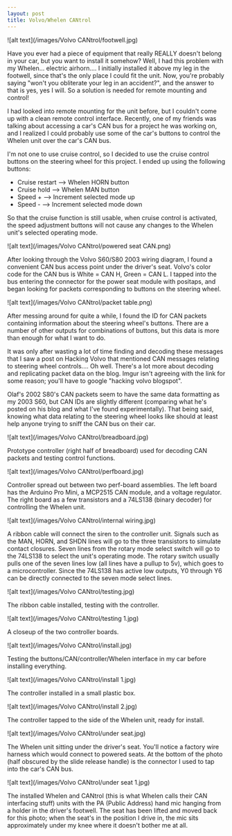 ```yaml
---
layout: post
title: Volvo/Whelen CANtrol
---
```

![alt text](/images/Volvo CANtrol/footwell.jpg)

Have you ever had a piece of equipment that really REALLY doesn't belong in your car, but you want to install it somehow? Well, I had this problem with my Whelen... electric airhorn.... I initially installed it above my leg in the footwell, since that's the only place I could fit the unit. Now, you're probably saying "won't you obliterate your leg in an accident?", and the answer to that is yes, yes I will. So a solution is needed for remote mounting and control!

I had looked into remote mounting for the unit before, but I couldn't come up with a clean remote control interface. Recently, one of my friends was talking about accessing a car's CAN bus for a project he was working on, and I realized I could probably use some of the car's buttons to control the Whelen unit over the car's CAN bus.

I'm not one to use cruise control, so I decided to use the cruise control buttons on the steering wheel for this project. I ended up using the following buttons:


* Cruise restart --> Whelen HORN button
* Cruise hold --> Whelen MAN button
* Speed + --> Increment selected mode up
* Speed - --> Increment selected mode down

So that the cruise function is still usable, when cruise control is activated, the speed adjustment buttons will not cause any changes to the Whelen unit's selected operating mode.

![alt text](/images/Volvo CANtrol/powered seat CAN.png)

After looking through the Volvo S60/S80 2003 wiring diagram, I found a convenient CAN bus access point under the driver's seat. Volvo's color code for the CAN bus is White = CAN H, Green = CAN L. I tapped into the bus entering the connector for the power seat module with positaps, and began looking for packets corresponding to buttons on the steering wheel.

![alt text](/images/Volvo CANtrol/packet table.png)

After messing around for quite a while, I found the ID for CAN packets containing information about the steering wheel's buttons. There are a number of other outputs for combinations of buttons, but this data is more than enough for what I want to do.

It was only after wasting a lot of time finding and decoding these messages that I saw a post on Hacking Volvo that mentioned CAN messages relating to steering wheel controls.... Oh well. There's a lot more about decoding and replicating packet data on the blog. Imgur isn't agreeing with the link for some reason; you'll have to google "hacking volvo blogspot".

Olaf's 2002 S80's CAN packets seem to have the same data formatting as my 2003 S60, but CAN IDs are slightly different (comparing what he's posted on his blog and what I've found experimentally). That being said, knowing what data relating to the steering wheel looks like should at least help anyone trying to sniff the CAN bus on their car.

![alt text](/images/Volvo CANtrol/breadboard.jpg)

Prototype controller (right half of breadboard) used for decoding CAN packets and testing control functions.

![alt text](/images/Volvo CANtrol/perfboard.jpg)

Controller spread out between two perf-board assemblies. The left board has the Arduino Pro Mini, a MCP2515 CAN module, and a voltage regulator. The right board as a few transistors and a 74LS138 (binary decoder) for controlling the Whelen unit.

![alt text](/images/Volvo CANtrol/internal wiring.jpg)

A ribbon cable will connect the siren to the controller unit. Signals such as the MAN, HORN, and SHDN lines will go to the three transistors to simulate contact closures. Seven lines from the rotary mode select switch will go to the 74LS138 to select the unit's operating mode. The rotary switch usually pulls one of the seven lines low (all lines have a pullup to 5v), which goes to a microcontroller. Since the 74LS138 has active low outputs, Y0 through Y6 can be directly connected to the seven mode select lines.


![alt text](/images/Volvo CANtrol/testing.jpg)

The ribbon cable installed, testing with the controller.


![alt text](/images/Volvo CANtrol/testing 1.jpg)

A closeup of the two controller boards.

![alt text](/images/Volvo CANtrol/install.jpg)

Testing the buttons/CAN/controller/Whelen interface in my car before installing everything.

![alt text](/images/Volvo CANtrol/install 1.jpg)

The controller installed in a small plastic box.

![alt text](/images/Volvo CANtrol/install 2.jpg)

The controller tapped to the side of the Whelen unit, ready for install.

![alt text](/images/Volvo CANtrol/under seat.jpg)

The Whelen unit sitting under the driver's seat. You'll notice a factory wire harness which would connect to powered seats. At the bottom of the photo (half obscured by the slide release handle) is the connector I used to tap into the car's CAN bus.

![alt text](/images/Volvo CANtrol/under seat 1.jpg)

The installed Whelen and CANtrol (this is what Whelen calls their CAN interfacing stuff) units with the PA (Public Address) hand mic hanging from a holder in the driver's footwell. The seat has been lifted and moved back for this photo; when the seat's in the position I drive in, the mic sits approximately under my knee where it doesn't bother me at all.
